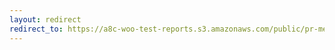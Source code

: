 ```yaml
---
layout: redirect
redirect_to: https://a8c-woo-test-reports.s3.amazonaws.com/public/pr-merge/43769/api/index.html
---
```

